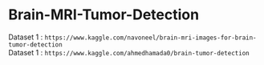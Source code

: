 # Brain-MRI-Tumor-Detection

Dataset 1 : `https://www.kaggle.com/navoneel/brain-mri-images-for-brain-tumor-detection` </br>
Dataset 1 : `https://www.kaggle.com/ahmedhamada0/brain-tumor-detection`

